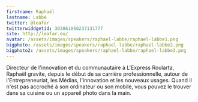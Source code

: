 ```yaml
---
firstname: Raphaël
lastname: Labbé
twitter: @leafar
twitterwiddgetid: 303861060237131777
site: http://leafar.eu/
avatar: /assets/images/speakers/raphael-labbe/raphael-labbe1.png
bigphoto: /assets/images/speakers/raphael-labbe/raphael-labbe2.png
bigphoto2: /assets/images/speakers/raphael-labbe/raphael-labbe3.png
---
```

Directeur de l'innovation et du communautaire à L'Express Roularta, Raphaël gravite, depuis le début de sa carrière professionnelle, autour de l'Entrepreneuriat, les Médias, l'innovation et les nouveaux usages.
Quand il n'est pas accroché à son ordinateur ou son mobile, vous pouvez le trouver dans sa cuisine ou un appareil photo dans la main.


